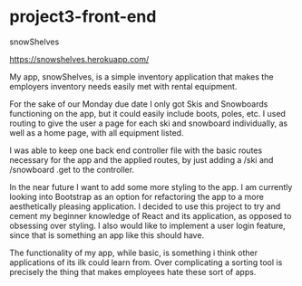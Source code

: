 # project3-front-end
snowShelves

https://snowshelves.herokuapp.com/

My app, snowShelves, is a simple inventory application that makes the employers inventory needs easily met with rental equipment.

For the sake of our Monday due date I only got Skis and Snowboards functioning on the app, but it could easily include boots, poles, etc. 
I used routing to give the user a page for each ski and snowboard individually, as well as a home page, with all equipment listed. 

I was able to keep one back end controller file with the basic routes necessary for the app and the applied routes, by just adding a /ski and /snowboard .get to the controller.

In the near future I want to add some more styling to the app. I am currently looking into Bootstrap as an option for refactoring the app to a more aesthetically pleasing application. I decided to use this project to try and cement my beginner knowledge of React and its application, as opposed to obsessing over styling. 
I also would like to implement a user login feature, since that is something an app like this should have. 

The functionality of my app, while basic, is something i think other applications of its ilk could learn from. Over complicating a sorting tool is precisely the thing that makes employees hate these sort of apps.
